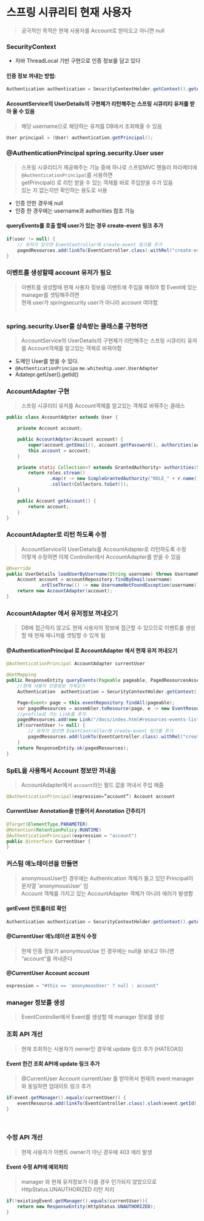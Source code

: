 # 스프링 시큐리티 현재 사용자
> 궁극적인 목적은 현재 사용자를 Account로 받아오고 아니면 null  

### SecurityContext
- 자바 ThreadLocal 기반 구현으로 인증 정보를 담고 있다
#### 인증 정보 꺼내는 방법: 
```java
Authentication authentication = SecurityContextHolder.getContext().getAuthentication();
```

#### AccountService의 UserDetails의 구현체가 리턴해주는 스프링 시큐리티 유저를 받아 올 수 있음
> 해당 username으로 해당하는 유저를 DB에서 조회해올 수 있음  
```java
User principal = (User) authentication.getPrincipal();
```

### @AuthenticationPrincipal spring.security.User user
> 스프링 시큐리티가 제공해주는 기능 중에 하나로 스프링MVC 핸들러 파라메터에 `@AuthenticationPrincipal`를 사용하면  
> getPrincipal() 로 리턴 받을 수 있는 객체를 바로 주입받을 수가 있음  
> 있는 지 없는지만 확인하는 용도로 사용  
- 인증 안한 경우에 null
- 인증 한 경우에는 username과 authorities 참조 가능

#### queryEvents를 호출 할때 user가 있는 경우 create-event 링크 추가
```java
if(user != null) {
    // 유저가 있으면 EventController에 create-event 링크를 추가
    pagedResources.add(linkTo(EventController.class).withRel("create-event"));
}
```

### 이벤트를 생성할때 account 유저가 필요
> 이벤트를 생성할때 현재 사용자 정보를 이벤트에 주입을 해줘야 함 Event에 있는 manager를 셋팅해주려면  
> 현재 user가 springsecurity user가 아니라 account 여야함   
 
### spring.security.User를 상속받는 클래스를 구현하면
> AccountService의 UserDetails의 구현체가 리턴해주는 스프링 시큐리티 유저를 Account객체를 알고있는 객체로 바꿔야함  
- 도메인 User를 받을 수 있다.
- `@AuthenticationPrincipa` `me.whiteship.user.UserAdapter`
- Adatepr.getUser().getId()

### AccountAdapter 구현
> 스프링 시큐리티 유저를 Account객체를 알고있는 객체로 바꿔주는 클래스  
```java
public class AccountAdpter extends User {

    private Account account;

    public AccountAdpter(Account account) {
        super(account.getEmail(), account.getPassword(), authorities(account.getRoles()));
        this.account = account;
    }

    private static Collection<? extends GrantedAuthority> authorities(Set<AccountRole> roles) {
        return roles.stream()
                .map(r -> new SimpleGrantedAuthority("ROLE_" + r.name()))
                .collect(Collectors.toSet());
    }

    public Account getAccount() {
        return account;
    }
}
```

### AccountAdapter로 리턴 하도록 수정
> AccountService의 UserDetails를 AccountAdapter로 리턴하도록 수정  
> 이렇게 수정하면 이제 Controller에서 AccountAdapter를 받을 수 있음  
```java
@Override
public UserDetails loadUserByUsername(String username) throws UsernameNotFoundException {
    Account account = accountRepository.findByEmail(username)
            .orElseThrow(() -> new UsernameNotFoundException(username)); // account 객체가 없으 UsernameNotFoundException 에러를 던짐
    return new AccountAdapter(account);
}
```

### AccountAdapter 에서 유저정보 꺼내오기
> DB에 접근하지 않고도 현재 사용자의 정보에 접근할 수 있으므로 이벤트를 생성할 때 현재 매니저를 셋팅할 수 있게 됨  
#### @AuthenticationPrincipal 로 AccountAdapter 에서 현재 유저 꺼내오기
```java
@AuthenticationPrincipal AccountAdapter currentUser
```

```java
@GetMapping
public ResponseEntity queryEvents(Pageable pageable, PagedResourcesAssembler<Event> assembler, @AuthenticationPrincipal AccountAdapter currentUser) {
    //현재 사용자 인증정보 가져오기
    Authentication  authentication = SecurityContextHolder.getContext().getAuthentication();

    Page<Event> page = this.eventRepository.findAll(pageable);
    var pagedResources = assembler.toResource(page, e -> new EventResource(e));
    //profile로 가는 Link를 추가
    pagedResources.add(new Link("/docs/index.html#resources-events-list").withRel("profile"));
    if(currentUser != null) {
        // 유저가 있으면 EventController에 create-event 링크를 추가
        pagedResources.add(linkTo(EventController.class).withRel("create-event"));
    }
    return ResponseEntity.ok(pagedResources);
}
```

### SpEL을 사용해서 Account 정보만 꺼내옴
> AccountAdapter에서 `account`라는 필드 값을 꺼내서 주입 해줌  
```java
@AuthenticationPrincipal(expression=”account”) Account account
```

#### CurrentUser Annotation을 만들어서 Annotation 간추리기
```java
@Target(ElementType.PARAMETER)
@Retention(RetentionPolicy.RUNTIME)
@AuthenticationPrincipal(expression = "account")
public @interface CurrentUser {
}
```

### 커스텀 애노테이션을 만들면
> anonymousUser인 경우에는 Authentication 객체가 들고 있던 Principal이 문자열 'anonymousUser' 임  
> Account 객체를 가지고 있는 AccountAdapter 객체가 아니라 에러가 발생함  

#### getEvent 컨트롤러로 확인
```java
Authentication authentication = SecurityContextHolder.getContext().getAuthentication();
```

#### @CurrentUser 애노테이션 표현식 수정
> 현재 인증 정보가 anonymousUse 인 경우에는 null을 보내고 아니면 “account”를 꺼내준다  
#### @CurrentUser Account account
```java
expression = "#this == 'anonymousUser' ? null : account"
```

### manager 정보를 생성
> EventController에서 Event를 생성할 때 manager 정보를 생성  
  
### 조회 API 개선
> 현재 조회하는 사용자가 owner인 경우에 update 링크 추가 (HATEOAS)  

#### Event 한건 조회 API에 update 링크 추가
> @CurrentUser Account currentUser 를 받아와서 현재의 event manager와 동일하면 업데이트 링크 추가  
```java
if(event.getManager().equals(currentUser)) {
    eventResource.add(linkTo(EventController.class).slash(event.getId()).withRel("update-event"));
}
```
 
### 수정 API 개선
> 현재 사용자가 이벤트 owner가 아닌 경우에 403 에러 발생  

#### Event 수정 API에 예외처리
> manager 와 현재 유저정보가 다를 경우 인가되지 않았으므로 HttpStatus.UNAUTHORIZED 리턴 처리  
```java
if(!existingEvent.getManager().equals(currentUser)){
    return new ResponseEntity(HttpStatus.UNAUTHORIZED);
}
```
